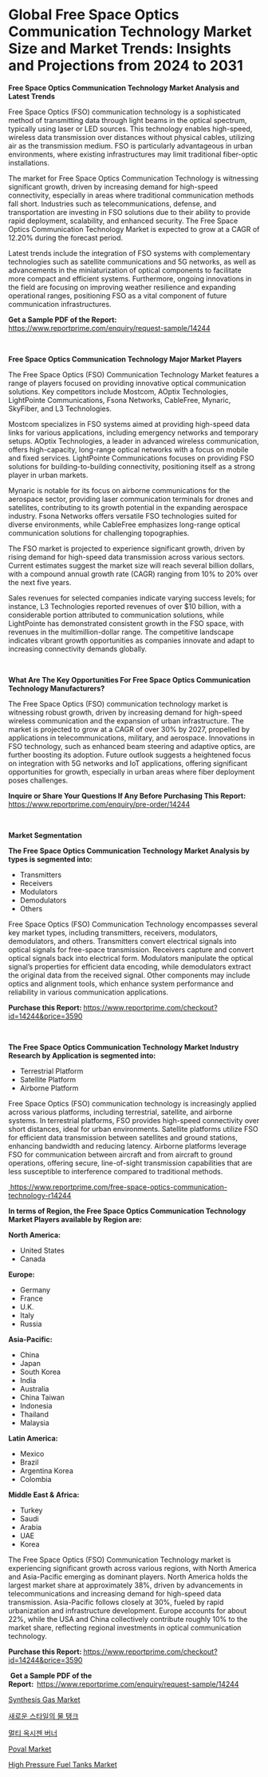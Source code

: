 <p><h1>Global Free Space Optics Communication Technology Market Size and Market Trends: Insights and Projections from 2024 to 2031</h1></p><p><strong>Free Space Optics Communication Technology Market Analysis and Latest Trends</strong></p>
<p><p>Free Space Optics (FSO) communication technology is a sophisticated method of transmitting data through light beams in the optical spectrum, typically using laser or LED sources. This technology enables high-speed, wireless data transmission over distances without physical cables, utilizing air as the transmission medium. FSO is particularly advantageous in urban environments, where existing infrastructures may limit traditional fiber-optic installations. </p><p>The market for Free Space Optics Communication Technology is witnessing significant growth, driven by increasing demand for high-speed connectivity, especially in areas where traditional communication methods fall short. Industries such as telecommunications, defense, and transportation are investing in FSO solutions due to their ability to provide rapid deployment, scalability, and enhanced security. The Free Space Optics Communication Technology Market is expected to grow at a CAGR of 12.20% during the forecast period. </p><p>Latest trends include the integration of FSO systems with complementary technologies such as satellite communications and 5G networks, as well as advancements in the miniaturization of optical components to facilitate more compact and efficient systems. Furthermore, ongoing innovations in the field are focusing on improving weather resilience and expanding operational ranges, positioning FSO as a vital component of future communication infrastructures.</p></p>
<p><strong>Get a Sample PDF of the Report:&nbsp;</strong> <a href="https://www.reportprime.com/enquiry/request-sample/14244">https://www.reportprime.com/enquiry/request-sample/14244</a></p>
<p>&nbsp;</p>
<p><strong>Free Space Optics Communication Technology Major Market Players</strong></p>
<p><p>The Free Space Optics (FSO) Communication Technology Market features a range of players focused on providing innovative optical communication solutions. Key competitors include Mostcom, AOptix Technologies, LightPointe Communications, Fsona Networks, CableFree, Mynaric, SkyFiber, and L3 Technologies. </p><p>Mostcom specializes in FSO systems aimed at providing high-speed data links for various applications, including emergency networks and temporary setups. AOptix Technologies, a leader in advanced wireless communication, offers high-capacity, long-range optical networks with a focus on mobile and fixed services. LightPointe Communications focuses on providing FSO solutions for building-to-building connectivity, positioning itself as a strong player in urban markets.</p><p>Mynaric is notable for its focus on airborne communications for the aerospace sector, providing laser communication terminals for drones and satellites, contributing to its growth potential in the expanding aerospace industry. Fsona Networks offers versatile FSO technologies suited for diverse environments, while CableFree emphasizes long-range optical communication solutions for challenging topographies.</p><p>The FSO market is projected to experience significant growth, driven by rising demand for high-speed data transmission across various sectors. Current estimates suggest the market size will reach several billion dollars, with a compound annual growth rate (CAGR) ranging from 10% to 20% over the next five years.</p><p>Sales revenues for selected companies indicate varying success levels; for instance, L3 Technologies reported revenues of over $10 billion, with a considerable portion attributed to communication solutions, while LightPointe has demonstrated consistent growth in the FSO space, with revenues in the multimillion-dollar range. The competitive landscape indicates vibrant growth opportunities as companies innovate and adapt to increasing connectivity demands globally.</p></p>
<p>&nbsp;</p>
<p><strong>What Are The Key Opportunities For Free Space Optics Communication Technology Manufacturers?</strong></p>
<p><p>The Free Space Optics (FSO) communication technology market is witnessing robust growth, driven by increasing demand for high-speed wireless communication and the expansion of urban infrastructure. The market is projected to grow at a CAGR of over 30% by 2027, propelled by applications in telecommunications, military, and aerospace. Innovations in FSO technology, such as enhanced beam steering and adaptive optics, are further boosting its adoption. Future outlook suggests a heightened focus on integration with 5G networks and IoT applications, offering significant opportunities for growth, especially in urban areas where fiber deployment poses challenges. </p></p>
<p><strong>Inquire or Share Your Questions If Any Before Purchasing This Report:</strong> <a href="https://www.reportprime.com/enquiry/pre-order/14244">https://www.reportprime.com/enquiry/pre-order/14244</a></p>
<p>&nbsp;</p>
<p><strong>Market Segmentation</strong></p>
<p><strong>The Free Space Optics Communication Technology Market Analysis by types is segmented into:</strong></p>
<p><ul><li>Transmitters</li><li>Receivers</li><li>Modulators</li><li>Demodulators</li><li>Others</li></ul></p>
<p><p>Free Space Optics (FSO) Communication Technology encompasses several key market types, including transmitters, receivers, modulators, demodulators, and others. Transmitters convert electrical signals into optical signals for free-space transmission. Receivers capture and convert optical signals back into electrical form. Modulators manipulate the optical signal’s properties for efficient data encoding, while demodulators extract the original data from the received signal. Other components may include optics and alignment tools, which enhance system performance and reliability in various communication applications.</p></p>
<p><strong>Purchase this Report:&nbsp;</strong><a href="https://www.reportprime.com/checkout?id=14244&price=3590">https://www.reportprime.com/checkout?id=14244&price=3590</a></p>
<p>&nbsp;</p>
<p><strong>The Free Space Optics Communication Technology Market Industry Research by Application is segmented into:</strong></p>
<p><ul><li>Terrestrial Platform</li><li>Satellite Platform</li><li>Airborne Platform</li></ul></p>
<p><p>Free Space Optics (FSO) communication technology is increasingly applied across various platforms, including terrestrial, satellite, and airborne systems. In terrestrial platforms, FSO provides high-speed connectivity over short distances, ideal for urban environments. Satellite platforms utilize FSO for efficient data transmission between satellites and ground stations, enhancing bandwidth and reducing latency. Airborne platforms leverage FSO for communication between aircraft and from aircraft to ground operations, offering secure, line-of-sight transmission capabilities that are less susceptible to interference compared to traditional methods.</p></p>
<p><a href="https://www.reportprime.com/free-space-optics-communication-technology-r14244">&nbsp;https://www.reportprime.com/free-space-optics-communication-technology-r14244</a></p>
<p><strong>In terms of Region, the Free Space Optics Communication Technology Market Players available by Region are:</strong></p>
<p>
    <p> <strong> North America: </strong>
        <ul>
            <li>United States</li>
            <li>Canada</li>
        </ul>
        </p> 
    <p> <strong> Europe: </strong>
        <ul>
            <li>Germany</li>
            <li>France</li>
            <li>U.K.</li>
            <li>Italy</li>
            <li>Russia</li>
        </ul>
        </p> 
    <p> <strong> Asia-Pacific: </strong>
        <ul>
            <li>China</li>
            <li>Japan</li>
            <li>South Korea</li>
            <li>India</li>
            <li>Australia</li>
            <li>China Taiwan</li>
            <li>Indonesia</li>
            <li>Thailand</li>
            <li>Malaysia</li>
        </ul>
        </p> 
    <p> <strong> Latin America: </strong>
        <ul>
            <li>Mexico</li>
            <li>Brazil</li>
            <li>Argentina Korea</li>
            <li>Colombia</li>
        </ul>
        </p> 
    <p> <strong> Middle East & Africa: </strong>
        <ul>
            <li>Turkey</li>
            <li>Saudi</li>
            <li>Arabia</li>
            <li>UAE</li>
            <li>Korea</li>
        </ul>
    </p>
    </p>
<p><p>The Free Space Optics (FSO) Communication Technology market is experiencing significant growth across various regions, with North America and Asia-Pacific emerging as dominant players. North America holds the largest market share at approximately 38%, driven by advancements in telecommunications and increasing demand for high-speed data transmission. Asia-Pacific follows closely at 30%, fueled by rapid urbanization and infrastructure development. Europe accounts for about 22%, while the USA and China collectively contribute roughly 10% to the market share, reflecting regional investments in optical communication technology.</p></p>
<p><strong>Purchase this Report: </strong><a href="https://www.reportprime.com/checkout?id=14244&price=3590">https://www.reportprime.com/checkout?id=14244&price=3590</a></p>
<p>&nbsp;<strong>Get a Sample PDF of the Report:&nbsp;&nbsp;</strong><a href="https://www.reportprime.com/enquiry/request-sample/14244">https://www.reportprime.com/enquiry/request-sample/14244</a></p>
<p><strong></strong></p>
<p><p><a href="https://www.linkedin.com/pulse/what-emerging-market-trends-synthesis-gas-detailed-overview-urh8e?trackingId=K%2BUQVgdAShak5JuBvLi35A%3D%3D">Synthesis Gas Market</a></p><p><a href="https://medium.com/@duncanbolton68/%EC%8B%A0%EA%B7%9C-%EC%8A%A4%ED%83%80%EC%9D%BC-%EB%AC%BC%ED%83%B1%ED%81%AC-%EC%8B%9C%EC%9E%A5-%EA%B7%9C%EB%AA%A8-%EC%84%B1%EC%9E%A5-%EC%B6%94%EC%84%B8-%ED%86%B5%EA%B3%84-%EB%B0%8F-%EC%98%88%EC%B8%A1-2024-2031-9ab3cbf6589d">새로운 스타일의 물 탱크</a></p><p><a href="https://medium.com/@duncanbolton68/%EB%8B%A4%EC%A4%91-%EC%82%B0%EC%86%8C-%EC%97%B0%EC%86%8C%EA%B8%B0-%EC%8B%9C%EC%9E%A5-%EC%A0%84%EB%A7%9D-2024%EB%85%84%EB%B6%80%ED%84%B0-2031%EB%85%84%EA%B9%8C%EC%A7%80%EC%9D%98-%EA%B8%80%EB%A1%9C%EB%B2%8C-%EC%8B%9C%EC%9E%A5-%EB%8F%99%ED%96%A5-%EB%B0%8F-%EB%B6%84%EC%84%9D-152%ED%8E%98%EC%9D%B4%EC%A7%80%EC%97%90-%EA%B1%B8%EC%B3%90-%EB%8B%A4%EB%A3%B8-913043706437">멀티 옥시젠 버너</a></p><p><a href="https://issuu.com/reportprime-2/docs/poval-market-size-2030.pptx_90736a4bdeb0d3">Poval Market</a></p><p><a href="https://medium.com/@ruth.macdonald08580/the-market-study-covers-the-high-pressure-fuel-tanks-market-across-various-segments-1d2bfb1703e0">High Pressure Fuel Tanks Market</a></p></p>